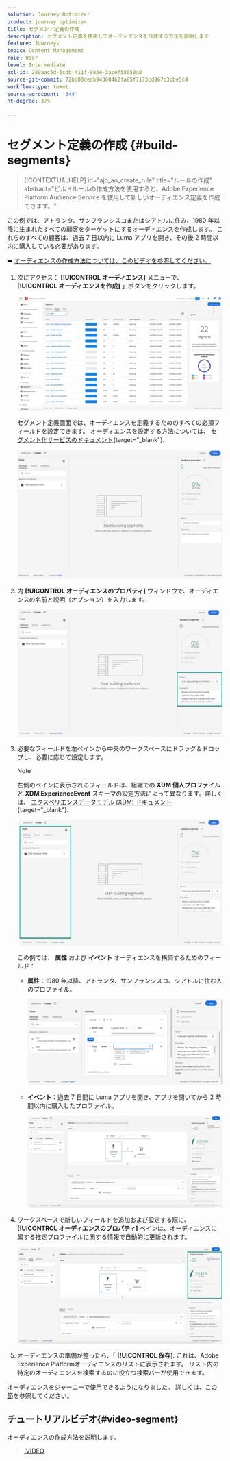 ```yaml
---
solution: Journey Optimizer
product: journey optimizer
title: セグメント定義の作成
description: セグメント定義を使用してオーディエンスを作成する方法を説明します
feature: Journeys
topic: Content Management
role: User
level: Intermediate
exl-id: 289aac5d-6cdb-411f-985e-3acef58050a8
source-git-commit: 72bd00dedb943604b2fa85f7173cd967c3cbe5c4
workflow-type: tm+mt
source-wordcount: '344'
ht-degree: 37%

---
```


# セグメント定義の作成 {#build-segments}

>[!CONTEXTUALHELP]
>id="ajo_ao_create_rule"
>title="ルールの作成"
>abstract="ビルドルールの作成方法を使用すると、Adobe Experience Platform Audience Service を使用して新しいオーディエンス定義を作成できます。"

この例では、アトランタ、サンフランシスコまたはシアトルに住み、1980 年以降に生まれたすべての顧客をターゲットにするオーディエンスを作成します。 これらのすべての顧客は、過去 7 日以内に Luma アプリを開き、その後 2 時間以内に購入している必要があります。

➡️ [オーディエンスの作成方法については、このビデオを参照してください。](#video-segment)

1. 次にアクセス： **[!UICONTROL オーディエンス]** メニューで、 **[!UICONTROL オーディエンスを作成]** 」ボタンをクリックします。

   ![](assets/create-segment.png)

   セグメント定義画面では、オーディエンスを定義するためのすべての必須フィールドを設定できます。 オーディエンスを設定する方法については、 [セグメント化サービスのドキュメント](https://experienceleague.adobe.com/docs/experience-platform/segmentation/ui/overview.html?lang=ja){target="_blank"}.

   ![](assets/segment-builder.png)

1. 内 **[!UICONTROL オーディエンスのプロパティ]** ウィンドウで、オーディエンスの名前と説明（オプション）を入力します。

   ![](assets/segment-properties.png)

1. 必要なフィールドを左ペインから中央のワークスペースにドラッグ＆ドロップし、必要に応じて設定します。


   >[!NOTE]
   >
   >左側のペインに表示されるフィールドは、組織での **XDM 個人プロファイル**&#x200B;と **XDM ExperienceEvent** スキーマの設定方法によって異なります。詳しくは、 [エクスペリエンスデータモデル (XDM) ドキュメント](https://experienceleague.adobe.com/docs/experience-platform/xdm/home.html?lang=ja){target="_blank"}.

   ![](assets/drag-fields.png)

   この例では、 **属性** および **イベント** オーディエンスを構築するためのフィールド：

   * **属性**：1980 年以降、アトランタ、サンフランシスコ、シアトルに住む人のプロファイル。

     ![](assets/add-attributes.png)

   * **イベント**：過去 7 日間に Luma アプリを開き、アプリを開いてから 2 時間以内に購入したプロファイル。

     ![](assets/add-events.png)

1. ワークスペースで新しいフィールドを追加および設定する際に、 **[!UICONTROL オーディエンスのプロパティ]** ペインは、オーディエンスに属する推定プロファイルに関する情報で自動的に更新されます。

   ![](assets/segment-estimate.png)

1. オーディエンスの準備が整ったら、「 **[!UICONTROL 保存]**. これは、Adobe Experience Platformオーディエンスのリストに表示されます。 リスト内の特定のオーディエンスを検索するのに役立つ検索バーが使用できます。

オーディエンスをジャーニーで使用できるようになりました。 詳しくは、[この節](../audience/about-audiences.md)を参照してください。

## チュートリアルビデオ{#video-segment}

オーディエンスの作成方法を説明します。

>[!VIDEO](https://video.tv.adobe.com/v/334281?quality=12)
